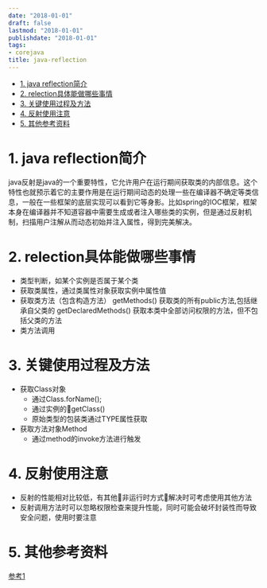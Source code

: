 ```yaml
---
date: "2018-01-01"
draft: false
lastmod: "2018-01-01"
publishdate: "2018-01-01"
tags:
- corejava
title: java-reflection
---
```

<!-- TOC -->

- [1. java reflection简介](#1-java-reflection简介)
- [2. relection具体能做哪些事情](#2-relection具体能做哪些事情)
- [3. 关键使用过程及方法](#3-关键使用过程及方法)
- [4. 反射使用注意](#4-反射使用注意)
- [5. 其他参考资料](#5-其他参考资料)

<!-- /TOC -->
# 1. java reflection简介
java反射是java的一个重要特性，它允许用户在运行期间获取类的内部信息。这个特性也就预示着它的主要作用是在运行期间动态的处理一些在编译器不确定等类信息，一般在一些框架的底层实现可以看到它等身影。比如spring的IOC框架，框架本身在编译器并不知道容器中需要生成或者注入哪些类的实例，但是通过反射机制，扫描用户注解从而动态初始并注入属性，得到完美解决。

# 2. relection具体能做哪些事情

* 类型判断，如某个实例是否属于某个类
* 获取类属性，通过类属性对象获取实例中属性值
* 获取类方法（包含构造方法）
    getMethods()  获取类的所有public方法,包括继承自父类的
    getDeclaredMethods()   获取本类中全部访问权限的方法，但不包括父类的方法
* 类方法调用

# 3. 关键使用过程及方法
* 获取Class对象
    * 通过Class.forName();
    * 通过实例的getClass()
    * 原始类型的包装类通过TYPE属性获取
* 获取方法对象Method
    * 通过method的invoke方法进行触发

# 4. 反射使用注意
* 反射的性能相对比较低，有其他非运行时方式解决时可考虑使用其他方法
* 反射调用方法时可以忽略权限检查来提升性能，同时可能会破坏封装性而导致安全问题，使用时要注意

# 5. 其他参考资料
[参考1](https://www.sczyh30.com/posts/Java/java-reflection-1/)
